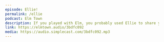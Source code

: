 ```yaml
---
episode: Ellie!
permalink: /ellie
podcast: Elm Town
description: If you played with Elm, you probably used Ellie to share your code a la JSFiddle. Did you know that Ellie's compiler run client-side? Listen to this show to find out more about this awesome tool.
link: https://elmtown.audio/3bdfc092
media: https://audio.simplecast.com/3bdfc092.mp3
---
```

